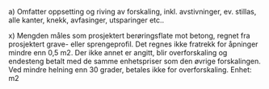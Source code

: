 a) Omfatter oppsetting og riving av forskaling, inkl. avstivninger, ev. stillas, alle kanter, knekk, avfasinger, utsparinger etc..

x) Mengden måles som prosjektert berøringsflate mot betong, regnet fra prosjektert grave- eller sprengeprofil. Det regnes ikke fratrekk for åpninger mindre enn 0,5 m2. Der ikke annet er angitt, blir overforskaling og endesteng betalt med de samme enhetspriser som den øvrige forskalingen. Ved mindre helning enn 30 grader, betales ikke for overforskaling. Enhet: m2

